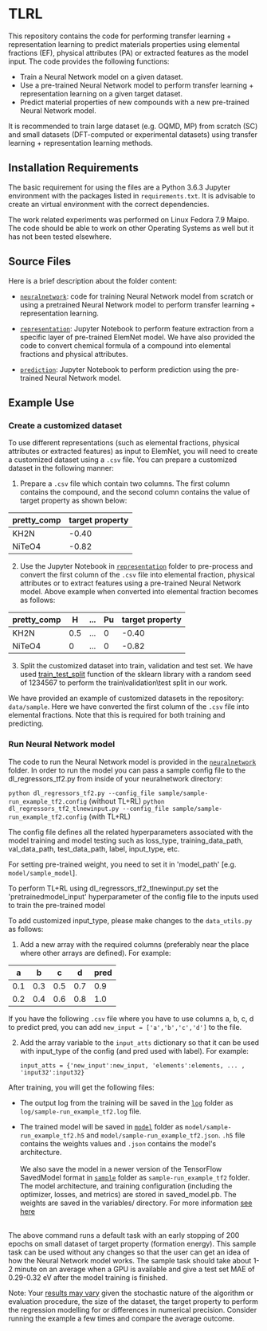 # TLRL

This repository contains the code for performing transfer learning + representation learning to predict materials properties using elemental fractions (EF), physical attributes (PA) or extracted features as the model input. The code provides the following functions:

* Train a Neural Network model on a given dataset.
* Use a pre-trained Neural Network model to perform transfer learning + representation learning on a given target dataset.
* Predict material properties of new compounds with a new pre-trained Neural Network model.

It is recommended to train large dataset (e.g. OQMD, MP) from scratch (SC) and small datasets (DFT-computed or experimental datasets) using transfer learning + representation learning methods.


## Installation Requirements

The basic requirement for using the files are a Python 3.6.3 Jupyter environment with the packages listed in `requirements.txt`. It is advisable to create an virtual environment with the correct dependencies.

The work related experiments was performed on Linux Fedora 7.9 Maipo. The code should be able to work on other Operating Systems as well but it has not been tested elsewhere.

## Source Files
  
Here is a brief description about the folder content:

* [`neuralnetwork`](./neuralnetwork): code for training Neural Network model from scratch or using a pretrained Neural Network model to perform transfer learning + representation learning.

* [`representation`](./representation): Jupyter Notebook to perform feature extraction from a specific layer of pre-trained ElemNet model. We have also provided the code to convert chemical formula of a compound into elemental fractions and physical attributes.

* [`prediction`](./prediction): Jupyter Notebook to perform prediction using the pre-trained Neural Network model.

## Example Use

### Create a customized dataset

To use different representations (such as elemental fractions, physical attributes or extracted features) as input to ElemNet, you will need to create a customized dataset using a `.csv` file. You can prepare a customized dataset in the following manner:

1. Prepare a `.csv` file which contain two columns. The first column contains the compound, and the second column contains the value of target property as shown below:
 
| pretty_comp | target property |
| ----------- | --------------- |
| KH2N        | -0.40           |
| NiTeO4      | -0.82           |

2. Use the Jupyter Notebook in [`representation`](./representation) folder to pre-process and convert the first column of the `.csv` file into elemental fraction, physical attributes or to extract features using a pre-trained Neural Network model. Above example when converted into elemental fraction becomes as follows: 

| pretty_comp |  H  | ... | Pu | target property |
| ----------- | --- | --- | -- | --------------- |
| KH2N        | 0.5 | ... | 0  | -0.40           |
| NiTeO4      | 0   | ... | 0  | -0.82           |

3. Split the customized dataset into train, validation and test set. We have used <a href="https://scikit-learn.org/stable/modules/generated/sklearn.model_selection.train_test_split.html">train_test_split</a> function of the sklearn library with a random seed of 1234567 to perform the train\validation\test split in our work.

We have provided an example of customized datasets in the repository: `data/sample`. Here we have converted the first column of the `.csv` file into elemental fractions. Note that this is required for both training and predicting. 

### Run Neural Network model

The code to run the Neural Network model is provided in the [`neuralnetwork`](./neuralnetwork) folder. In order to run the model you can pass a sample config file to the dl_regressors_tf2.py from inside of your neuralnetwork directory:

`python dl_regressors_tf2.py --config_file sample/sample-run_example_tf2.config` (without TL+RL)
`python dl_regressors_tf2_tlnewinput.py --config_file sample/sample-run_example_tf2.config` (with TL+RL)

The config file defines all the related hyperparameters associated with the model training and model testing such as loss_type, training_data_path, val_data_path, test_data_path, label, input_type, etc. 

For setting pre-trained weight, you need to set it in 'model_path' [e.g. `model/sample_model`]. 

To perform TL+RL using dl_regressors_tf2_tlnewinput.py set the 'pretrainedmodel_input' hyperparameter of the config file to the inputs used to train the pre-trained model

To add customized input_type, please make changes to the `data_utils.py` as follows:

1. Add a new array with the required columns (preferably near the place where other arrays are defined). For example:

|  a  |  b  |  c  |  d  | pred |
| --- | --- | --- | --- | ---- |
| 0.1 | 0.3 | 0.5 | 0.7 | 0.9  |
| 0.2 | 0.4 | 0.6 | 0.8 | 1.0  |

   If you have the following `.csv` file where you have to use columns a, b, c, d to predict pred, you can add `new_input = ['a','b','c','d']` to the file.

2. Add the array variable to the `input_atts` dictionary so that it can be used with input_type of the config (and pred used with label). For example:

   `input_atts = {'new_input':new_input, 'elements':elements, ... , 'input32':input32}`
   
   
After training, you will get the following files:

* The output log from the training will be saved in the [`log`](./neuralnetwork/log) folder as `log/sample-run_example_tf2.log` file.

* The trained model will be saved in [`model`](./neuralnetwork/model) folder as `model/sample-run_example_tf2.h5` and `model/sample-run_example_tf2.json`. `.h5` file contains the weights values and `.json` contains the model's architecture. </br> </br>
We also save the model in a newer version of the TensorFlow SavedModel format in [`sample`](./neuralnetwork/sample) folder as `sample-run_example_tf2` folder. The model architecture, and training configuration (including the optimizer, losses, and metrics) are stored in saved_model.pb. The weights are saved in the variables/ directory. For more information <a href="https://www.tensorflow.org/guide/keras/save_and_serialize">see here</a> </br> </br>


The above command runs a default task with an early stopping of 200 epochs on small dataset of target property (formation energy). This sample task can be used without any changes so that the user can get an idea of how the Neural Network model works. The sample task should take about 1-2 minute on an average when a GPU is available and give a test set MAE of 0.29-0.32 eV after the model training is finished.

Note: Your <a href="https://machinelearningmastery.com/different-results-each-time-in-machine-learning/">results may vary</a> given the stochastic nature of the algorithm or evaluation procedure, the size of the dataset, the target property to perform the regression modelling for or differences in numerical precision. Consider running the example a few times and compare the average outcome.

